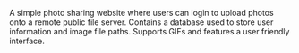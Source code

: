 A simple photo sharing website where users can login to upload photos onto a remote public file server. Contains a database used to store user information and image file paths. Supports GIFs and features a user friendly interface.
